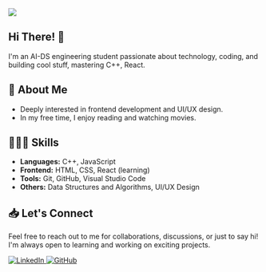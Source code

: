 <link rel="stylesheet" href="style.css">

<img src = "https://github.com/1dhanshree/1dhanshree/blob/main/images/nbgh.gif"/>

## Hi There! 🌷


I'm an AI-DS engineering student passionate about technology, coding, and building cool stuff, mastering C++, React.

## 🌟 About Me

-  Deeply interested in frontend development and UI/UX design.
-  In my free time, I enjoy reading and watching movies.

## 🤹🏻‍♀️ Skills

- **Languages:** C++, JavaScript
- **Frontend:** HTML, CSS, React (learning)
- **Tools:** Git, GitHub, Visual Studio Code
- **Others:** Data Structures and Algorithms, UI/UX Design

<!---## 🌟 Projects

- **Project 1:** [Portfolio Website](#) - My personal website showcasing my projects and skills.
- **Project 2:** [Weather App](#) - A web application to fetch and display weather information using React.
- **Project 3:** [C++ Algorithms](#) - Collection of algorithms implemented in C++.
-->

## 📥 Let's Connect
Feel free to reach out to me for collaborations, discussions, or just to say hi! I'm always open to learning and working on exciting projects.

<div>
  <a href="https://www.linkedin.com/in/dhanshree-gaikwad-52137b245/" target="_blank">
    <img src="https://img.shields.io/badge/-LinkedIn-blue?style=flat&logo=linkedin" alt="LinkedIn">
  </a>
  <a href="https://github.com/1dhanshree" target="_blank">
    <img src="https://img.shields.io/badge/-GitHub-black?style=flat&logo=github" alt="GitHub">
  </a>
  <!--
  <a href="#" target="_blank">
    <img src="https://img.shields.io/badge/-Portfolio-orange?style=flat&logo=web" alt="Portfolio">
  </a>
  -->
</div>


<!--
**1dhanshree/1dhanshree** is a ✨ _special_ ✨ repository because its `README.md` (this file) appears on your GitHub profile.

Here are some ideas to get you started:

- 🔭 I’m currently working on ...
- 🌱 I’m currently learning ...
- 👯 I’m looking to collaborate on ...
- 🤔 I’m looking for help with ...
- 💬 Ask me about ...
- 📫 How to reach me: ...
- 😄 Pronouns: ...
- ⚡ Fun fact: ...
-->
